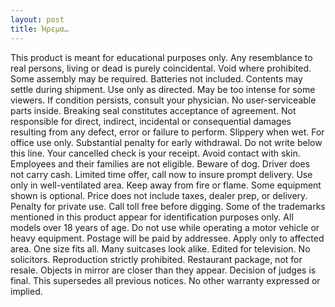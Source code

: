 ```yaml
---
layout: post
title: Ήρεμα…
---
```


This product is meant for educational purposes only.  Any resemblance to real persons, living or dead is purely coincidental.  Void where prohibited.  Some assembly may be required.  Batteries not included.  Contents may settle during shipment.  Use only as directed.  May be too intense for some viewers. If condition persists, consult your physician.  No user-serviceable parts inside. Breaking seal constitutes acceptance of agreement.  Not responsible for direct, indirect, incidental or consequential damages resulting from any defect, error or failure to perform.  Slippery when wet.  For office use only.  Substantial penalty for early withdrawal.  Do not write below this line.  Your cancelled check is your receipt.  Avoid contact with skin.  Employees and their families are not eligible.  Beware of dog.  Driver does not carry cash.  Limited time offer, call now to insure prompt delivery.  Use only in well-ventilated area. Keep away from fire or flame.  Some equipment shown is optional.  Price does not include taxes, dealer prep, or delivery.  Penalty for private use.  Call toll free before digging.  Some of the trademarks mentioned in this product appear for identification purposes only.  All models over 18 years of age.  Do not use while operating a motor vehicle or heavy equipment.  Postage will be paid by addressee.  Apply only to affected area.  One size fits all.  Many suitcases look alike.  Edited for television.  No solicitors.  Reproduction strictly prohibited.  Restaurant package, not for resale.  Objects in mirror are closer than they appear.  Decision of judges is final.  This supersedes all previous notices.  No other warranty expressed or implied.
